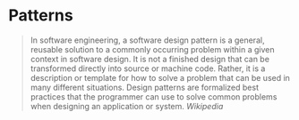 # Patterns

> In software engineering, a software design pattern is a general,
> reusable solution to a commonly occurring problem within a given context in software design.
> It is not a finished design that can be transformed directly into source or machine code.
> Rather, it is a description or template for how to solve a problem that can be used in many different situations.
> Design patterns are formalized best practices that the programmer
> can use to solve common problems when designing an application or system.
>  *Wikipedia*
